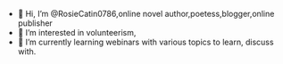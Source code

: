 - 👋 Hi, I’m @RosieCatin0786,online novel author,poetess,blogger,online publisher
- 👀 I’m interested in volunteerism,
- 🌱 I’m currently learning webinars with various topics to learn, discuss with.
